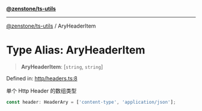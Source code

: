[**@zenstone/ts-utils**](../README.md)

***

[@zenstone/ts-utils](../globals.md) / AryHeaderItem

# Type Alias: AryHeaderItem

> **AryHeaderItem**: \[`string`, `string`\]

Defined in: [http/headers.ts:8](https://github.com/janpoem/ts-utils/blob/b9219c6997c227d9b9eb09f22e1ab95d12d9260c/src/http/headers.ts#L8)

单个 Http Header 的数组类型

```ts
const header: HeaderAry = ['content-type', 'application/json'];
```
